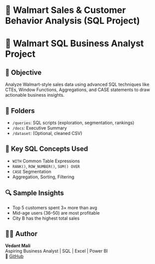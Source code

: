 # 🛒 Walmart Sales & Customer Behavior Analysis (SQL Project)

# 🛒 Walmart SQL Business Analyst Project

## 📌 Objective
Analyze Walmart-style sales data using advanced SQL techniques like CTEs, Window Functions, Aggregations, and CASE statements to draw actionable business insights.

## 📁 Folders
- `/queries`: SQL scripts (exploration, segmentation, rankings)
- `/docs`: Executive Summary
- `/dataset`: (Optional, cleaned CSV)

## 🧠 Key SQL Concepts Used
- `WITH` Common Table Expressions
- `RANK()`, `ROW_NUMBER()`, `SUM() OVER`
- `CASE` Segmentation
- Aggregation, Sorting, Filtering

## 🔍 Sample Insights
- Top 5 customers spent 3× more than avg
- Mid-age users (36–50) are most profitable
- City B has the highest total sales


## 👨‍💼 Author
**Vedant Mali**  
Aspiring Business Analyst | SQL | Excel | Power BI  
🔗 [GitHub](https://github.com/veddata21)
